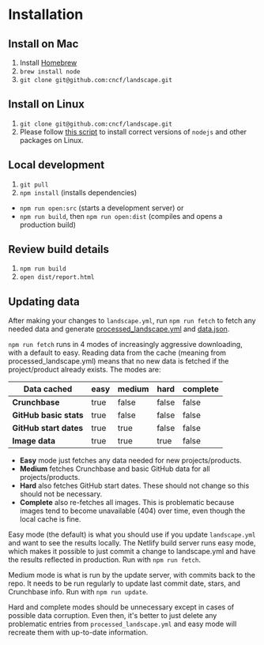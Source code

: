 # Installation

## Install on Mac
1. Install [Homebrew](https://brew.sh/)
2. `brew install node`
3. `git clone git@github.com:cncf/landscape.git`

## Install on Linux
1. `git clone git@github.com:cncf/landscape.git`
2. Please follow [this script](https://github.com/cncf/landscapeapp/blob/master/update_server/setup.template) to install correct versions of `nodejs` and other packages on Linux.

## Local development
1. `git pull`
2. `npm install` (installs dependencies)
* `npm run open:src` (starts a development server) or
* `npm run build`, then `npm run open:dist` (compiles and opens a production build)

## Review build details
1. `npm run build`
1. `open dist/report.html`

## Updating data

After making your changes to `landscape.yml`, run `npm run fetch` to fetch any needed data and generate [processed_landscape.yml](processed_landscape.yml) and [data.json](https://github.com/cncf/landscape/blob/master/src/data.json).

`npm run fetch` runs in 4 modes of increasingly aggressive downloading, with a default to easy. Reading data from the cache (meaning from processed_landscape.yml) means that no new data is fetched if the project/product already exists. The modes are:

| Data cached            | easy   | medium   | hard   | complete   |
|------------------------|--------|----------|--------|------------|
| **Crunchbase**         | true   | false    | false  | false      |
| **GitHub basic stats** | true   | false    | false  | false      |
| **GitHub start dates** | true   | true     | false  | false      |
| **Image data**         | true   | true     | true   | false      |

* **Easy** mode just fetches any data needed for new projects/products.
* **Medium** fetches Crunchbase and basic GitHub data for all projects/products.
* **Hard** also fetches GitHub start dates. These should not change so this should not be necessary.
* **Complete** also re-fetches all images. This is problematic because images tend to become unavailable (404) over time, even though the local cache is fine.

Easy mode (the default) is what you should use if you update `landscape.yml` and want to see the results locally. The Netlify build server runs easy mode, which makes it possible to just commit a change to landscape.yml and have the results reflected in production. Run with `npm run fetch`.

Medium mode is what is run by the update server, with commits back to the repo. It needs to be run regularly to update last commit date, stars, and Crunchbase info. Run with `npm run update`.

Hard and complete modes should be unnecessary except in cases of possible data corruption. Even then, it's better to just delete any problematic entries from `processed_landscape.yml` and easy mode will recreate them with up-to-date information.

